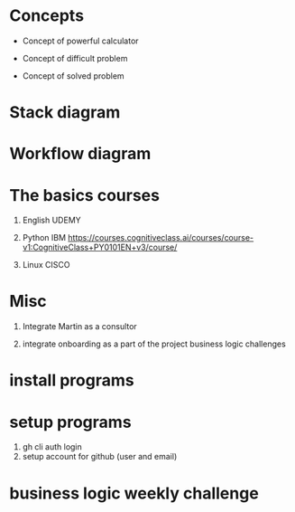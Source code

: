 # Concepts
* Concept of powerful calculator

* Concept of difficult problem

* Concept of solved problem

# Stack diagram 

# Workflow diagram

# The basics courses

1. English
    UDEMY

1. Python 
    IBM
    https://courses.cognitiveclass.ai/courses/course-v1:CognitiveClass+PY0101EN+v3/course/

1. Linux 
    CISCO



# Misc

1. Integrate Martin as a consultor

1. integrate onboarding as a part of the project 
    business logic challenges

# install programs

# setup programs
1. gh cli auth login
1. setup account for github (user and email)

# business logic weekly challenge